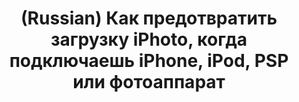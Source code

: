 ---
layout: default
category: mega
lang: en
title: (Russian) Как предотвратить загрузку iPhoto, когда подключаешь iPhone, iPod, PSP или фотоаппарат
slug: stop-iphoto-autorun
tags: apple baka-baka gui iphone psp 
postid: 313
translated: no
---